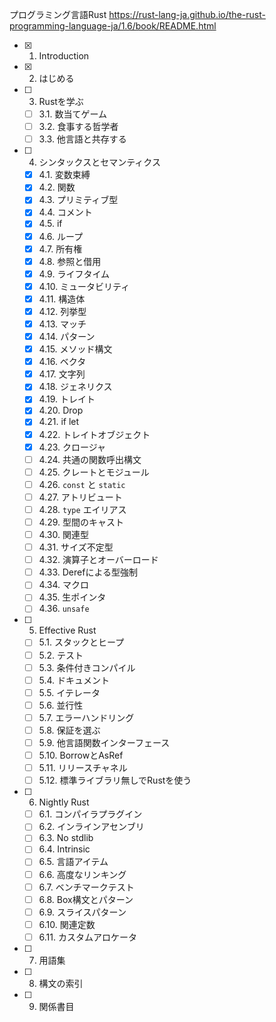 プログラミング言語Rust
https://rust-lang-ja.github.io/the-rust-programming-language-ja/1.6/book/README.html

- [x] 1. Introduction
- [x] 2. はじめる
- [ ] 3. Rustを学ぶ
  - [ ] 3.1. 数当てゲーム
  - [ ] 3.2. 食事する哲学者
  - [ ] 3.3. 他言語と共存する
- [ ] 4. シンタックスとセマンティクス
  - [x] 4.1. 変数束縛
  - [x] 4.2. 関数
  - [x] 4.3. プリミティブ型
  - [x] 4.4. コメント
  - [x] 4.5. if
  - [x] 4.6. ループ
  - [x] 4.7. 所有権
  - [x] 4.8. 参照と借用
  - [x] 4.9. ライフタイム
  - [x] 4.10. ミュータビリティ
  - [x] 4.11. 構造体
  - [x] 4.12. 列挙型
  - [x] 4.13. マッチ
  - [x] 4.14. パターン
  - [x] 4.15. メソッド構文
  - [x] 4.16. ベクタ
  - [x] 4.17. 文字列
  - [x] 4.18. ジェネリクス
  - [x] 4.19. トレイト
  - [x] 4.20. Drop
  - [x] 4.21. if let
  - [x] 4.22. トレイトオブジェクト
  - [x] 4.23. クロージャ
  - [ ] 4.24. 共通の関数呼出構文
  - [ ] 4.25. クレートとモジュール
  - [ ] 4.26. `const` と `static`
  - [ ] 4.27. アトリビュート
  - [ ] 4.28. `type` エイリアス
  - [ ] 4.29. 型間のキャスト
  - [ ] 4.30. 関連型
  - [ ] 4.31. サイズ不定型
  - [ ] 4.32. 演算子とオーバーロード
  - [ ] 4.33. Derefによる型強制
  - [ ] 4.34. マクロ
  - [ ] 4.35. 生ポインタ
  - [ ] 4.36. `unsafe`
- [ ] 5. Effective Rust
  - [ ] 5.1. スタックとヒープ
  - [ ] 5.2. テスト
  - [ ] 5.3. 条件付きコンパイル
  - [ ] 5.4. ドキュメント
  - [ ] 5.5. イテレータ
  - [ ] 5.6. 並行性
  - [ ] 5.7. エラーハンドリング
  - [ ] 5.8. 保証を選ぶ
  - [ ] 5.9. 他言語関数インターフェース
  - [ ] 5.10. BorrowとAsRef
  - [ ] 5.11. リリースチャネル
  - [ ] 5.12. 標準ライブラリ無しでRustを使う
- [ ] 6. Nightly Rust
  - [ ] 6.1. コンパイラプラグイン
  - [ ] 6.2. インラインアセンブリ
  - [ ] 6.3. No stdlib
  - [ ] 6.4. Intrinsic
  - [ ] 6.5. 言語アイテム
  - [ ] 6.6. 高度なリンキング
  - [ ] 6.7. ベンチマークテスト
  - [ ] 6.8. Box構文とパターン
  - [ ] 6.9. スライスパターン
  - [ ] 6.10. 関連定数
  - [ ] 6.11. カスタムアロケータ
- [ ] 7. 用語集
- [ ] 8. 構文の索引
- [ ] 9. 関係書目
